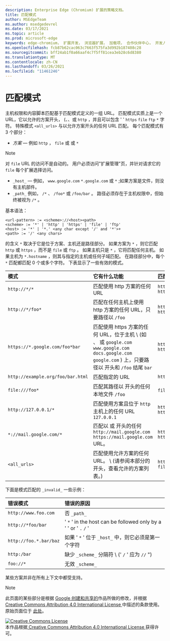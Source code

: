 ```yaml
---
description: Enterprise Edge (Chromium) 扩展的策略文档。
title: 匹配模式
author: MSEdgeTeam
ms.author: msedgedevrel
ms.date: 03/17/2021
ms.topic: article
ms.prod: microsoft-edge
keywords: edge-chromium， 扩展开发， 浏览器扩展， 加载项， 合作伙伴中心， 开发人员
ms.openlocfilehash: fcb87b62cac063c7663f575fa3d992b187408c28
ms.sourcegitcommit: bff24ab1f0a66aaf4c7f5ff81cea3eb28c6d8380
ms.translationtype: MT
ms.contentlocale: zh-CN
ms.lasthandoff: 03/26/2021
ms.locfileid: "11461246"
---
```

<!-- Copyright A. W. Fuchs

   Licensed under the Apache License, Version 2.0 (the "License");
   you may not use this file except in compliance with the License.
   You may obtain a copy of the License at

       https://www.apache.org/licenses/LICENSE-2.0

   Unless required by applicable law or agreed to in writing, software
   distributed under the License is distributed on an "AS IS" BASIS,
   WITHOUT WARRANTIES OR CONDITIONS OF ANY KIND, either express or implied.
   See the License for the specific language governing permissions and
   limitations under the License.  -->  
# <a name="match-patterns"></a>匹配模式

主机权限和内容脚本匹配基于匹配模式定义的一组 URL。  匹配模式实质上是一个 URL，它以允许的方案开头， (、、或 `http` ，并且可以包含 ' ' `https` `file` `ftp` `*` 字符。  特殊模式 `<all_urls>` 与以允许方案开头的任何 URL 匹配。  每个匹配模式有 3 个部分：  

*   _方案_ — 例如 `http` ， `file` 或 或 `*`  

> [!NOTE]
> 对 `file` URL 的访问不是自动的。  用户必须访问"扩展管理"页，并针对请求它的 `file` 每个扩展选择访问。  

*   `_host_` — 例如， `www.google.com` `*.google.com` 或 `*` ;如果方案是文件，则没有主机部件。  
*   `_path_` 例如， `/*` 、 `/foo*` 或 `/foo/bar` 。  路径必须存在于主机权限中，但始终被视为 `/*` 。  

基本语法：  

```shell
<url-pattern> := <scheme>://<host><path>
<scheme> := '*' | 'http' | 'https' | 'file' | 'ftp'
<host> := '*' | '*.' <any char except '/' and '*'>+
<path> := '/' <any chars>
```  

的含义 `*` 取决于它是位于方案、主机还是路径部分。  如果方案为 `*` ，则它匹配 `http` 或 `https` ，而不是 `file` 或 `ftp` 。  如果主机只是 `*` ，它将匹配任何主机。 如果主机为 `*.hostname` ，则其与指定的主机或任何子域匹配。  在路径部分中，每个 `*` 匹配都匹配 0 个或多个字符。  下表显示了一些有效的模式。  

| 模式 | 它有什么功能 | 匹配 URL 的示例 |  
|:--- |:--- |:--- |  
| `http://*/*` | 匹配使用 http 方案的任何 URL | `http://www.google.com` `http://example.org/foo/bar.html` |  
| `http://*/foo*` | 匹配在任何主机上使用 http 方案的任何 URL，只要路径以 `/foo` | `http://example.com/foo/bar.html` `http://www.google.com/foo` |  
| `https://*.google.com/foo*bar` | 匹配使用 https 方案的任何 URL，位于主机 \ (如 、 或 `google.com` `www.google.com` `docs.google.com` `google.com` \) 上，只要路径以 开头和 `/foo` 结尾 `bar` | `https://www.google.com/foo/baz/bar` `https://docs.google.com/foobar` |  
| `http://example.org/foo/bar.html` | 匹配指定的 URL | `http://example.org/foo/bar.html` |  
|`file:///foo*` | 匹配其路径以 开头的任何本地文件 `/foo` | `file:///foo/bar.html` `file:///foo` |  
| `http://127.0.0.1/*` | 匹配使用方案且位于 `http` 主机上的任何 URL `127.0.0.1` | `http://127.0.0.1` `http://127.0.0.1/foo/bar.html` |  
| `*://mail.google.com/*` | 匹配以 或 开头的任何 `http://mail.google.com` `https://mail.google.com` URL。 | `http://mail.google.com/foo/baz/bar` `https://mail.google.com/foobar` |  
| `<all_urls>` | 匹配使用允许方案的任何 URL。 \ (请参阅本部分的开头，查看允许的方案列表。\)  | `http://example.org/foo/bar.html` `file:///bar/baz.html` |  

下面是模式匹配的 `_invalid_` 一些示例：

| 错误模式 | 错误的原因 |  
|:--- |:--- |  
| `http://www.foo.com` | 否 `_path_` |  
| `http://*foo/bar` | ' `*` ' in the host can be followed only by a ' ' or ' `.` `/` ' |  
| `http://foo.*.bar/baz` | 如果 ' `*` ' 位于 `_host_` 中，则它必须是第一个字符 |  
| `http:/bar` | 缺少 `_scheme_` 分隔符 \ (' `/` ' 应为 `//` "\)  |  
| `foo://*` | 无效 `_scheme_` |  

某些方案并非在所有上下文中都受支持。

> [!NOTE]
> 此页面的某些部分是根据 [Google 创建和共享的][GoogleSitePolicies]作品所做的修改，并根据[ Creative Commons Attribution 4.0 International License ][CCA4IL]中描述的条款使用。  
> 原始页面位于 [此处](https://developer.chrome.com/extensions/match_patterns)。  

[![Creative Commons License][CCby4Image]][CCA4IL]  
本作品根据[ Creative Commons Attribution 4.0 International License ][CCA4IL]获得许可。  

[CCA4IL]: https://creativecommons.org/licenses/by/4.0  
[CCby4Image]: https://i.creativecommons.org/l/by/4.0/88x31.png  
[GoogleSitePolicies]: https://developers.google.com/terms/site-policies  
